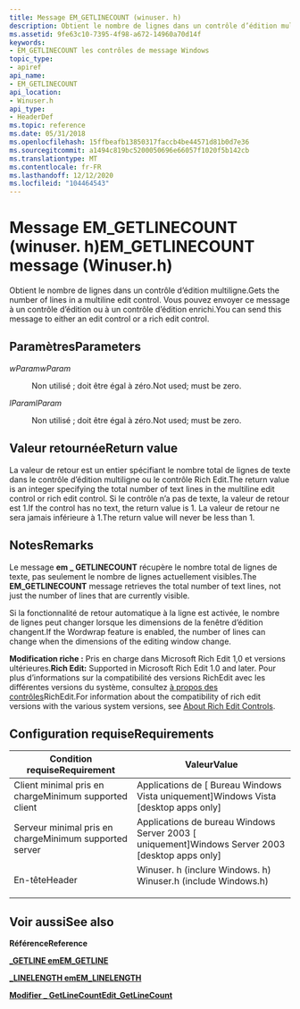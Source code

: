 ```yaml
---
title: Message EM_GETLINECOUNT (winuser. h)
description: Obtient le nombre de lignes dans un contrôle d’édition multiligne. Vous pouvez envoyer ce message à un contrôle d’édition ou à un contrôle d’édition enrichi.
ms.assetid: 9fe63c10-7395-4f98-a672-14960a70d14f
keywords:
- EM_GETLINECOUNT les contrôles de message Windows
topic_type:
- apiref
api_name:
- EM_GETLINECOUNT
api_location:
- Winuser.h
api_type:
- HeaderDef
ms.topic: reference
ms.date: 05/31/2018
ms.openlocfilehash: 15ffbeafb13850317faccb4be44571d81b0d7e36
ms.sourcegitcommit: a1494c819bc5200050696e66057f1020f5b142cb
ms.translationtype: MT
ms.contentlocale: fr-FR
ms.lasthandoff: 12/12/2020
ms.locfileid: "104464543"
---
```

# <a name="em_getlinecount-message-winuserh"></a><span data-ttu-id="9fccc-105">Message EM_GETLINECOUNT (winuser. h)</span><span class="sxs-lookup"><span data-stu-id="9fccc-105">EM_GETLINECOUNT message (Winuser.h)</span></span>

<span data-ttu-id="9fccc-106">Obtient le nombre de lignes dans un contrôle d’édition multiligne.</span><span class="sxs-lookup"><span data-stu-id="9fccc-106">Gets the number of lines in a multiline edit control.</span></span> <span data-ttu-id="9fccc-107">Vous pouvez envoyer ce message à un contrôle d’édition ou à un contrôle d’édition enrichi.</span><span class="sxs-lookup"><span data-stu-id="9fccc-107">You can send this message to either an edit control or a rich edit control.</span></span>

## <a name="parameters"></a><span data-ttu-id="9fccc-108">Paramètres</span><span class="sxs-lookup"><span data-stu-id="9fccc-108">Parameters</span></span>

<dl> <dt>

<span data-ttu-id="9fccc-109">*wParam*</span><span class="sxs-lookup"><span data-stu-id="9fccc-109">*wParam*</span></span> 
</dt> <dd>

<span data-ttu-id="9fccc-110">Non utilisé ; doit être égal à zéro.</span><span class="sxs-lookup"><span data-stu-id="9fccc-110">Not used; must be zero.</span></span>

</dd> <dt>

<span data-ttu-id="9fccc-111">*lParam*</span><span class="sxs-lookup"><span data-stu-id="9fccc-111">*lParam*</span></span> 
</dt> <dd>

<span data-ttu-id="9fccc-112">Non utilisé ; doit être égal à zéro.</span><span class="sxs-lookup"><span data-stu-id="9fccc-112">Not used; must be zero.</span></span>

</dd> </dl>

## <a name="return-value"></a><span data-ttu-id="9fccc-113">Valeur retournée</span><span class="sxs-lookup"><span data-stu-id="9fccc-113">Return value</span></span>

<span data-ttu-id="9fccc-114">La valeur de retour est un entier spécifiant le nombre total de lignes de texte dans le contrôle d’édition multiligne ou le contrôle Rich Edit.</span><span class="sxs-lookup"><span data-stu-id="9fccc-114">The return value is an integer specifying the total number of text lines in the multiline edit control or rich edit control.</span></span> <span data-ttu-id="9fccc-115">Si le contrôle n’a pas de texte, la valeur de retour est 1.</span><span class="sxs-lookup"><span data-stu-id="9fccc-115">If the control has no text, the return value is 1.</span></span> <span data-ttu-id="9fccc-116">La valeur de retour ne sera jamais inférieure à 1.</span><span class="sxs-lookup"><span data-stu-id="9fccc-116">The return value will never be less than 1.</span></span>

## <a name="remarks"></a><span data-ttu-id="9fccc-117">Notes</span><span class="sxs-lookup"><span data-stu-id="9fccc-117">Remarks</span></span>

<span data-ttu-id="9fccc-118">Le message **em \_ GETLINECOUNT** récupère le nombre total de lignes de texte, pas seulement le nombre de lignes actuellement visibles.</span><span class="sxs-lookup"><span data-stu-id="9fccc-118">The **EM\_GETLINECOUNT** message retrieves the total number of text lines, not just the number of lines that are currently visible.</span></span>

<span data-ttu-id="9fccc-119">Si la fonctionnalité de retour automatique à la ligne est activée, le nombre de lignes peut changer lorsque les dimensions de la fenêtre d’édition changent.</span><span class="sxs-lookup"><span data-stu-id="9fccc-119">If the Wordwrap feature is enabled, the number of lines can change when the dimensions of the editing window change.</span></span>

<span data-ttu-id="9fccc-120">**Modification riche :** Pris en charge dans Microsoft Rich Edit 1,0 et versions ultérieures.</span><span class="sxs-lookup"><span data-stu-id="9fccc-120">**Rich Edit:** Supported in Microsoft Rich Edit 1.0 and later.</span></span> <span data-ttu-id="9fccc-121">Pour plus d’informations sur la compatibilité des versions RichEdit avec les différentes versions du système, consultez [à propos des contrôles](about-rich-edit-controls.md)RichEdit.</span><span class="sxs-lookup"><span data-stu-id="9fccc-121">For information about the compatibility of rich edit versions with the various system versions, see [About Rich Edit Controls](about-rich-edit-controls.md).</span></span>

## <a name="requirements"></a><span data-ttu-id="9fccc-122">Configuration requise</span><span class="sxs-lookup"><span data-stu-id="9fccc-122">Requirements</span></span>



| <span data-ttu-id="9fccc-123">Condition requise</span><span class="sxs-lookup"><span data-stu-id="9fccc-123">Requirement</span></span> | <span data-ttu-id="9fccc-124">Valeur</span><span class="sxs-lookup"><span data-stu-id="9fccc-124">Value</span></span> |
|-------------------------------------|----------------------------------------------------------------------------------------------------------|
| <span data-ttu-id="9fccc-125">Client minimal pris en charge</span><span class="sxs-lookup"><span data-stu-id="9fccc-125">Minimum supported client</span></span><br/> | <span data-ttu-id="9fccc-126">Applications de \[ Bureau Windows Vista uniquement\]</span><span class="sxs-lookup"><span data-stu-id="9fccc-126">Windows Vista \[desktop apps only\]</span></span><br/>                                                           |
| <span data-ttu-id="9fccc-127">Serveur minimal pris en charge</span><span class="sxs-lookup"><span data-stu-id="9fccc-127">Minimum supported server</span></span><br/> | <span data-ttu-id="9fccc-128">Applications de bureau Windows Server 2003 \[ uniquement\]</span><span class="sxs-lookup"><span data-stu-id="9fccc-128">Windows Server 2003 \[desktop apps only\]</span></span><br/>                                                     |
| <span data-ttu-id="9fccc-129">En-tête</span><span class="sxs-lookup"><span data-stu-id="9fccc-129">Header</span></span><br/>                   | <dl> <span data-ttu-id="9fccc-130"><dt>Winuser. h (inclure Windows. h)</dt></span><span class="sxs-lookup"><span data-stu-id="9fccc-130"><dt>Winuser.h (include Windows.h)</dt></span></span> </dl> |



## <a name="see-also"></a><span data-ttu-id="9fccc-131">Voir aussi</span><span class="sxs-lookup"><span data-stu-id="9fccc-131">See also</span></span>

<dl> <dt>

<span data-ttu-id="9fccc-132">**Référence**</span><span class="sxs-lookup"><span data-stu-id="9fccc-132">**Reference**</span></span>
</dt> <dt>

[<span data-ttu-id="9fccc-133">**\_GETLINE em**</span><span class="sxs-lookup"><span data-stu-id="9fccc-133">**EM\_GETLINE**</span></span>](em-getline.md)
</dt> <dt>

[<span data-ttu-id="9fccc-134">**\_LINELENGTH em**</span><span class="sxs-lookup"><span data-stu-id="9fccc-134">**EM\_LINELENGTH**</span></span>](em-linelength.md)
</dt> <dt>

[<span data-ttu-id="9fccc-135">**Modifier \_ GetLineCount**</span><span class="sxs-lookup"><span data-stu-id="9fccc-135">**Edit\_GetLineCount**</span></span>](/windows/desktop/api/Windowsx/nf-windowsx-edit_getlinecount)
</dt> </dl>

 

 





